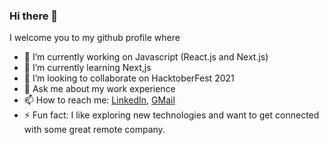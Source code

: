 ### Hi there 👋

<!--
**chiranjeevagrawal57/chiranjeevagrawal57** is a ✨ _special_ ✨ repository because its `README.md` (this file) appears on your GitHub profile.
-->

I welcome you to my github profile where

- 🔭 I’m currently working on Javascript (React.js and Next.js)
- 🌱 I’m currently learning Next,js
- 👯 I’m looking to collaborate on HacktoberFest 2021
- 💬 Ask me about my work experience
- 📫 How to reach me: [LinkedIn](https://www.linkedin.com/in/chiranjeev-agrawal-07a071a1/), [GMail](chiranjeevagrawal57@gmail.com)
- ⚡ Fun fact: I like exploring new technologies and want to get connected with some great remote company.

